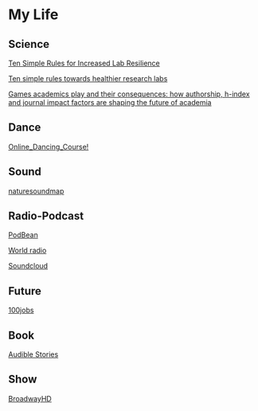 # My Life

Science
-

[Ten Simple Rules for Increased Lab Resilience](https://ecoevorxiv.org/a6jyk)

[Ten simple rules towards healthier research labs](https://journals.plos.org/ploscompbiol/article?id=10.1371/journal.pcbi.1006914)

[Games academics play and their consequences: how authorship, h-index and journal impact factors are shaping the future of academia](https://royalsocietypublishing.org/doi/10.1098/rspb.2019.2047)

Dance
-

[Online_Dancing_Course!](https://app.steezy.co/dashboard)

Sound
-
[naturesoundmap](http://www.naturesoundmap.com/)

Radio-Podcast
-
[PodBean](https://www.podbean.com/all)

[World radio](http://radio.garden/)

[Soundcloud](https://soundcloud.com/discover)

Future
-
[100jobs](https://100jobsofthefuture.com/)

Book
-
[Audible Stories](https://stories.audible.com/discovery)


Show
-

[BroadwayHD](https://www.broadwayhd.com/)



